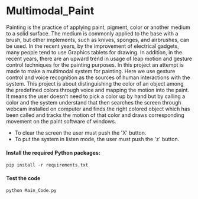 # Multimodal_Paint

Painting is the practice of applying paint, pigment, color or another medium to a solid surface. The medium is commonly applied to the base with a brush, but other 
implements, such as knives, sponges, and airbrushes, can be used. In the recent years, by the improvement of electrical gadgets, many people tend to use  Graphics tablets for drawing. In addition, in the recent years, there are an upward trend in usage of leap motion and gesture control techniques for the painting purposes. In this project an attempt is made to make a multimodal system for painting. Here we use gesture control and voice recognition as the sources of human interactions with  the system. This project is about distinguishing the color of an object among the predefined colors through voice and mapping the motion into the paint. It means the user doesn’t need to pick a color up by hand but by calling a color and the system understand that then searches the screen through webcam installed on computer and finds the right colored object which has been called and tracks the motion of that color and draws corresponding movement on the paint software of windows. 

* To clear the screen the user must push the 'X' button.
* To put the system in listen mode, the user must push the 'z' button.

#### Install the required Python packages:
```
pip install -r requirements.txt
```
#### Test the code
```
python Main_Code.py
```

